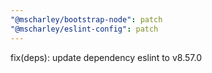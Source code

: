 ```yaml
---
"@mscharley/bootstrap-node": patch
"@mscharley/eslint-config": patch
---
```


fix(deps): update dependency eslint to v8.57.0
